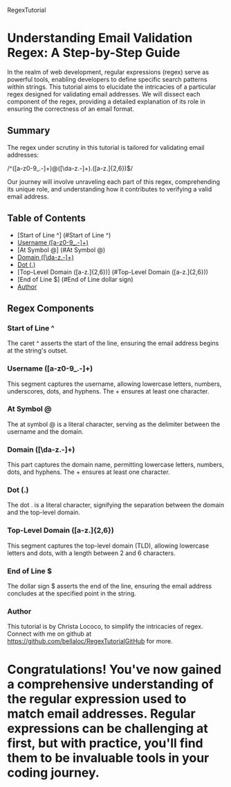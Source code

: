  RegexTutorial

# Understanding Email Validation Regex: A Step-by-Step Guide

In the realm of web development, regular expressions (regex) serve as powerful tools, enabling developers to define specific search patterns within strings. This tutorial aims to elucidate the intricacies of a particular regex designed for validating email addresses. We will dissect each component of the regex, providing a detailed explanation of its role in ensuring the correctness of an email format.

## Summary
The regex under scrutiny in this tutorial is tailored for validating email addresses:

/^([a-z0-9_\.-]+)@([\da-z\.-]+)\.([a-z\.]{2,6})$/

Our journey will involve unraveling each part of this regex, comprehending its unique role, and understanding how it contributes to verifying a valid email address.

## Table of Contents

- [Start of Line ^] (#Start of Line ^)
- [Username ([a-z0-9_\.-]+)](#Username ([a-z0-9_\.-]+))
- [At Symbol @] (#At Symbol @)
- [Domain ([\da-z\.-]+)](#Domain ([\da-z\.-]+))
- [Dot (.)](#Dot (.))
- [Top-Level Domain ([a-z\.]{2,6})] (#Top-Level Domain ([a-z\.]{2,6}))
- [End of Line $] (#End of Line dollar sign)
- [Author](#Author)


## Regex Components

### Start of Line ^<a name="start-of-line"></a>
The caret ^ asserts the start of the line, ensuring the email address begins at the string's outset.

### Username ([a-z0-9_\.-]+)<a name="username"></a>
This segment captures the username, allowing lowercase letters, numbers, underscores, dots, and hyphens. The + ensures at least one character.

### At Symbol @<a name="at-symbol"></a>
The at symbol @ is a literal character, serving as the delimiter between the username and the domain.

### Domain ([\da-z\.-]+)<a name="domain"></a>
This part captures the domain name, permitting lowercase letters, numbers, dots, and hyphens. The + ensures at least one character.

### Dot (.)<a name="dot"></a>
The dot . is a literal character, signifying the separation between the domain and the top-level domain.

### Top-Level Domain ([a-z\.]{2,6})<a name="top-level-domain"></a>
This segment captures the top-level domain (TLD), allowing lowercase letters and dots, with a length between 2 and 6 characters.

### End of Line $<a name="end-of-line"></a>
The dollar sign $ asserts the end of the line, ensuring the email address concludes at the specified point in the string.

### Author<a name="author"></a>
This tutorial is by Christa Lococo, to simplify the intricacies of regex. Connect with me on github at https://github.com/bellaloc/RegexTutorialGitHub for more.

# Congratulations! You've now gained a comprehensive understanding of the regular expression used to match email addresses. Regular expressions can be challenging at first, but with practice, you'll find them to be invaluable tools in your coding journey.
